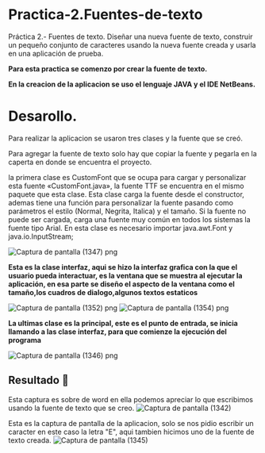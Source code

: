 # Practica-2.Fuentes-de-texto
Práctica 2.- Fuentes de texto. Diseñar una nueva fuente de texto, construir un pequeño conjunto de caracteres usando la nueva fuente creada y usarla en una aplicación de prueba.

**Para esta practica se comenzo por crear la fuente de texto.**

__En la creacion de la aplicacion se uso el lenguaje JAVA y el IDE NetBeans.__

# Desarollo.
Para realizar la aplicacion se usaron tres clases y la fuente que se creó.

Para agregar la fuente de texto solo hay que copiar la fuente y pegarla en la caperta en donde se encuentra el proyecto.

la primera clase es CustomFont que se ocupa para cargar y personalizar esta fuente «CustomFont.java», la fuente TTF se encuentra en el mismo paquete que esta clase. Esta clase carga la fuente desde el constructor, ademas tiene una función para personalizar la fuente pasando como parámetros el estilo (Normal, Negrita, Italica) y el tamaño. Si la fuente no puede ser cargada, carga una fuente muy común en todos los sistemas la fuente tipo Arial.
En esta clase es necesario importar java.awt.Font y java.io.InputStream;

![Captura de pantalla (1347) png](https://user-images.githubusercontent.com/71051834/136647187-7f1361e3-ed75-4c21-abe5-76baa11b76e7.jpg)

**Esta es la clase interfaz, aqui se hizo la interfaz grafica con la que el usuario pueda interactuar, es la ventana que se muestra al ejecutar la aplicación, en esa parte se diseño el aspecto de la ventana como el tamaño,los cuadros de dialogo,algunos textos estaticos** 

![Captura de pantalla (1352) png](https://user-images.githubusercontent.com/71051834/136683304-03afc0a7-c8a5-4555-afca-542e194b91e5.jpg)
![Captura de pantalla (1354) png](https://user-images.githubusercontent.com/71051834/136683644-38ee37f4-9dc0-4fe3-b653-9ad1c57e4c00.jpg)

**La ultimas clase es la principal, este es el punto de entrada, se inicia llamando a las clase interfaz, para que comienze la ejecución del programa**

![Captura de pantalla (1346) png](https://user-images.githubusercontent.com/71051834/136647217-d03a12fa-7357-4f4a-a7d5-2f41876f46c9.jpg)





## Resultado :butterfly:	

Esta captura es sobre de word en ella podemos apreciar lo que escribimos usando la fuente de texto que se creo. 
![Captura de pantalla (1342)](https://user-images.githubusercontent.com/71051834/136645669-3db0e04f-8d52-421d-bcaa-dbaf3c76d21b.png)


Esta es la captura de pantalla de la aplicacion, solo se nos pidio escribir un caracter en este  caso la letra "E", aqui tambien hicimos uno de la fuente de texto creada.
![Captura de pantalla (1345)](https://user-images.githubusercontent.com/71051834/136645663-fdc85d93-af2a-4148-8057-60806d7e88dc.png)

